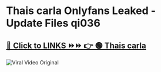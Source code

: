 
 # Thais carla Onlyfans Leaked - Update Files qi036

## <h2><a href="https://clipsfans.com/Thais_carla&ref=git">🔗 Click to LINKS ⏩⏩ 👉 🟢 Thais carla </a></h2>

<a href="https://clipsfans.com/Thais_carla&ref=git" rel="nofollow" data-target="animated-image.originalLink"><img src="https://i.ibb.co.com/xMMVF88/686577567.gif" alt="Viral Video Original" style="max-width: 100%; display: inline-block;" data-target="animated-image.originalImage"></a>

